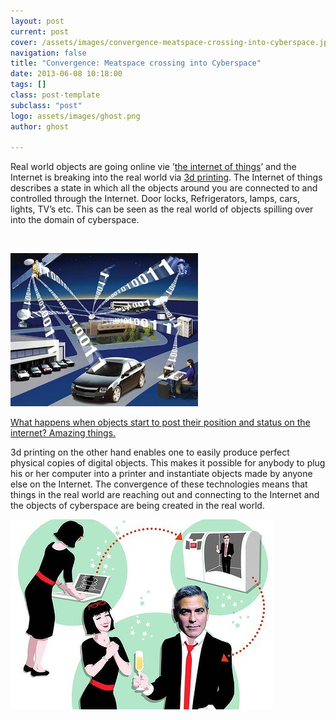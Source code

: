 ```yaml
---
layout: post
current: post
cover: /assets/images/convergence-meatspace-crossing-into-cyberspace.jpg
navigation: false
title: "Convergence: Meatspace crossing into Cyberspace"
date: 2013-06-08 10:18:00
tags: []
class: post-template
subclass: "post"
logo: assets/images/ghost.png
author: ghost

---
```


Real world objects are going online vie ’[the internet of things](https://href.li/?http://en.wikipedia.org/wiki/Internet_of_Things)’ and the Internet is breaking into the real world via [3d printing](https://href.li/?http://en.wikipedia.org/wiki/3D_printing). The Internet of things describes a state in which all the objects around you are connected to and controlled through the Internet. Door locks, Refrigerators, lamps, cars, lights, TV’s etc. This can be seen as the real world of objects spilling over into the domain of cyberspace.

​               

![image](/assets/images/con-1.jpg)

[What happens when objects start to post their position and status on the internet? Amazing things.](https://href.li/?http://singularityhub.com/2010/04/27/building-an-internet-of-things-video/)

3d printing on the other hand enables one to easily produce perfect physical copies of digital objects. This makes it possible for anybody to plug his or her computer into a printer and instantiate objects made by anyone else on the Internet. The convergence of these technologies means that things in the real world are reaching out and connecting to the Internet and the objects of cyberspace are being created in the real world. 

![image](/assets/images/con-2.jpg)
